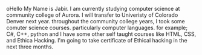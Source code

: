 oHello My Name is Jabir.
I am currently studying computer science at community college of Aurora. I will transfer to Univeristy of Colorado Denver next year. 
throughout the community college years, I took some comuter science courses. particularly computer languages. for example; C#, C++, python and I have some other self taught 
courses like HTML, CSS, and Ethica Hacking. I'm going to take certificate of Ethical hacking in the next three months. 
